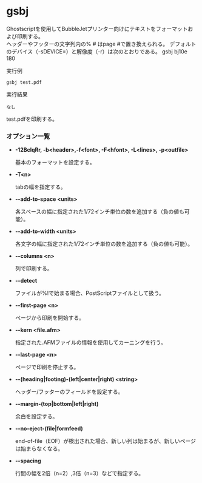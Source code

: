 [](ファイル名はコマンド名.md)
# gsbj
Ghostscriptを使用してBubbleJetプリンター向けにテキストをフォーマットおよび印刷する。  
ヘッダーやフッターの文字列内の% # はpage #で置き換えられる。
デフォルトのデバイス（-sDEVICE=）と解像度（-r）は次のとおりである。
  gsbj  bj10e  180


  実行例 [](変更しない)
  
  ```
  gsbj test.pdf
  ```


  実行結果　[](変更しない)


  ```
  なし
  ```
  test.pdfを印刷する。

### オプション一覧




- **-12BclqRr, -b\<header>,-f\<font>, -F\<hfont>, -L\<lines>, -p\<outfile>**
  
  基本のフォーマットを設定する。

- **-T\<n>** 
    
  tabの幅を指定する。
  
- **--add-to-space \<units>**
  
  各スペースの幅に指定された1/72インチ単位の数を追加する（負の値も可能）。

- **--add-to-width \<units>** 
    
  各文字の幅に指定された1/72インチ単位の数を追加する（負の値も可能）。
  
- **--columns \<n>**
  
  <n>列で印刷する。

- **--detect** 
    
  ファイルが%!で始まる場合、PostScriptファイルとして扱う。

- **--first-page \<n>**
  
  ページ<n>から印刷を開始する。

- **--kern \<file.afm>** 
    
  指定された.AFMファイルの情報を使用してカーニングを行う。

- **--last-page \<n>**
  
  ページ<n>で印刷を停止する。

- **--(heading|footing)-(left|center|right) \<string>** 
    
  ヘッダー/フッターのフィールドを設定する。

- **--margin-(top|bottom|left|right) <inches>** 
    
  余白を設定する。

- **--no-eject-(file|formfeed)** 
    
  end-of-file（EOF）が検出された場合、新しい列は始まるが、新しいページは始まらなくなる。

- **--spacing <n>** 
    
  行間の幅を2倍（n=2）,3倍（n=3）などで指定する。    